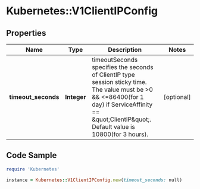 # Kubernetes::V1ClientIPConfig

## Properties

Name | Type | Description | Notes
------------ | ------------- | ------------- | -------------
**timeout_seconds** | **Integer** | timeoutSeconds specifies the seconds of ClientIP type session sticky time. The value must be &gt;0 &amp;&amp; &lt;&#x3D;86400(for 1 day) if ServiceAffinity &#x3D;&#x3D; \&quot;ClientIP\&quot;. Default value is 10800(for 3 hours). | [optional] 

## Code Sample

```ruby
require 'Kubernetes'

instance = Kubernetes::V1ClientIPConfig.new(timeout_seconds: null)
```


